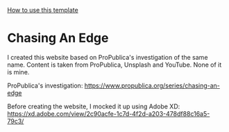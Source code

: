 [How to use this template](./.github/template/README.md)

# Chasing An Edge

I created this website based on ProPublica's investigation of the same name. Content is taken from ProPublica, Unsplash and YouTube. None of it is mine.

ProPublica's investigation: https://www.propublica.org/series/chasing-an-edge

Before creating the website, I mocked it up using Adobe XD: https://xd.adobe.com/view/2c90acfe-1c7d-4f2d-a203-478df88c16a5-79c3/
